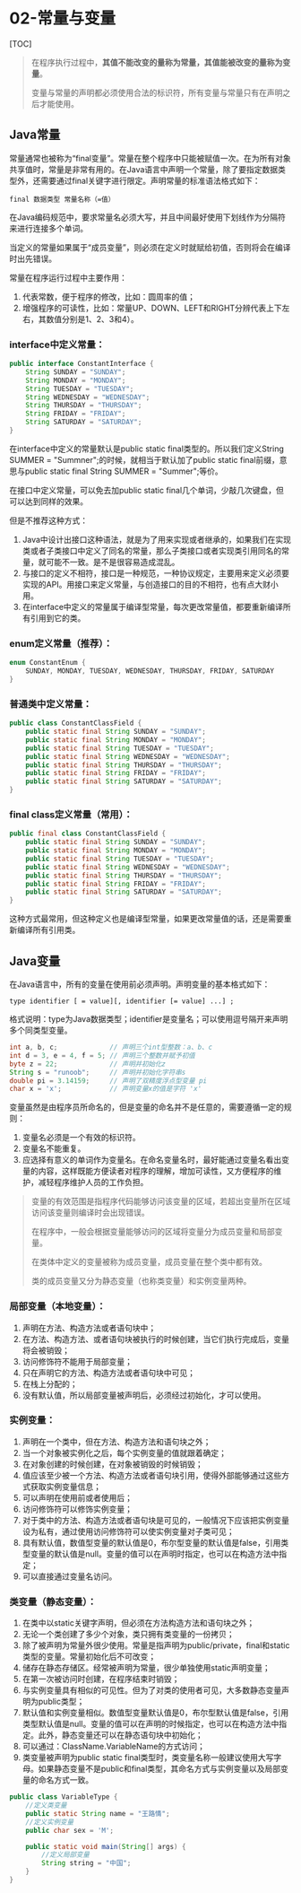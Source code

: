 # 02-常量与变量

\[TOC\]

> 在程序执行过程中，**其值不能改变的量称为常量，其值能被改变的量称为变量**。
>
> 变量与常量的声明都必须使用合法的标识符，所有变量与常量只有在声明之后才能使用。

## Java常量

常量通常也被称为“final变量”。常量在整个程序中只能被赋值一次。在为所有对象共享值时，常量是非常有用的。在Java语言中声明一个常量，除了要指定数据类型外，还需要通过final关键字进行限定。声明常量的标准语法格式如下：

```text
final 数据类型 常量名称（=值）
```

在Java编码规范中，要求常量名必须大写，并且中间最好使用下划线作为分隔符来进行连接多个单词。

当定义的常量如果属于“成员变量”，则必须在定义时就赋给初值，否则将会在编译时出先错误。

常量在程序运行过程中主要作用：

1. 代表常数，便于程序的修改，比如：圆周率的值；
2. 增强程序的可读性，比如：常量UP、DOWN、LEFT和RIGHT分辨代表上下左右，其数值分别是1、2、3和4）。

### interface中定义常量：

```java
public interface ConstantInterface {
    String SUNDAY = "SUNDAY";
    String MONDAY = "MONDAY";
    String TUESDAY = "TUESDAY";
    String WEDNESDAY = "WEDNESDAY";
    String THURSDAY = "THURSDAY";
    String FRIDAY = "FRIDAY";
    String SATURDAY = "SATURDAY";
}
```

在interface中定义的常量默认是public static final类型的。所以我们定义String SUMMER = "Summner";的时候，就相当于默认加了public static final前缀，意思与public static final String SUMMER = "Summer";等价。

在接口中定义常量，可以免去加public static final几个单词，少敲几次键盘，但可以达到同样的效果。

但是不推荐这种方式：

1. Java中设计出接口这种语法，就是为了用来实现或者继承的，如果我们在实现类或者子类接口中定义了同名的常量，那么子类接口或者实现类引用同名的常量，就可能不一致。是不是很容易造成混乱。
2. 与接口的定义不相符，接口是一种规范，一种协议规定，主要用来定义必须要实现的API。用接口来定义常量，与创造接口的目的不相符，也有点大财小用。
3. 在interface中定义的常量属于编译型常量，每次更改常量值，都要重新编译所有引用到它的类。

### enum定义常量（推荐）：

```java
enum ConstantEnum {
    SUNDAY, MONDAY, TUESDAY, WEDNESDAY, THURSDAY, FRIDAY, SATURDAY
}
```

### 普通类中定义常量：

```java
public class ConstantClassField {
    public static final String SUNDAY = "SUNDAY";
    public static final String MONDAY = "MONDAY";
    public static final String TUESDAY = "TUESDAY";
    public static final String WEDNESDAY = "WEDNESDAY";
    public static final String THURSDAY = "THURSDAY";
    public static final String FRIDAY = "FRIDAY";
    public static final String SATURDAY = "SATURDAY";
}
```

### final class定义常量（常用）：

```java
public final class ConstantClassField {
    public static final String SUNDAY = "SUNDAY";
    public static final String MONDAY = "MONDAY";
    public static final String TUESDAY = "TUESDAY";
    public static final String WEDNESDAY = "WEDNESDAY";
    public static final String THURSDAY = "THURSDAY";
    public static final String FRIDAY = "FRIDAY";
    public static final String SATURDAY = "SATURDAY";
}
```

这种方式最常用，但这种定义也是编译型常量，如果更改常量值的话，还是需要重新编译所有引用类。

## Java变量

在Java语言中，所有的变量在使用前必须声明。声明变量的基本格式如下：

```text
type identifier [ = value][, identifier [= value] ...] ;
```

格式说明：type为Java数据类型；identifier是变量名；可以使用逗号隔开来声明多个同类型变量。

```java
int a, b, c;             // 声明三个int型整数：a、b、c
int d = 3, e = 4, f = 5; // 声明三个整数并赋予初值
byte z = 22;             // 声明并初始化z
String s = "runoob";     // 声明并初始化字符串s
double pi = 3.14159;     // 声明了双精度浮点型变量 pi
char x = 'x';            // 声明变量x的值是字符 'x'
```

变量虽然是由程序员所命名的，但是变量的命名并不是任意的，需要遵循一定的规则：

1. 变量名必须是一个有效的标识符。
2. 变量名不能重复。
3. 应选择有意义的单词作为变量名。在命名变量名时，最好能通过变量名看出变量的内容，这样既能方便读者对程序的理解，增加可读性，又方便程序的维护，减轻程序维护人员的工作负担。

> 变量的有效范围是指程序代码能够访问该变量的区域，若超出变量所在区域访问该变量则编译时会出现错误。
>
> 在程序中，一般会根据变量能够访问的区域将变量分为成员变量和局部变量。
>
> 在类体中定义的变量被称为成员变量，成员变量在整个类中都有效。
>
> 类的成员变量又分为静态变量（也称类变量）和实例变量两种。

### 局部变量（本地变量）：

1. 声明在方法、构造方法或者语句块中；
2. 在方法、构造方法、或者语句块被执行的时候创建，当它们执行完成后，变量将会被销毁；
3. 访问修饰符不能用于局部变量；
4. 只在声明它的方法、构造方法或者语句块中可见；
5. 在栈上分配的；
6. 没有默认值，所以局部变量被声明后，必须经过初始化，才可以使用。

### 实例变量：

1. 声明在一个类中，但在方法、构造方法和语句块之外；
2. 当一个对象被实例化之后，每个实例变量的值就跟着确定；
3. 在对象创建的时候创建，在对象被销毁的时候销毁；
4. 值应该至少被一个方法、构造方法或者语句块引用，使得外部能够通过这些方式获取实例变量信息；
5. 可以声明在使用前或者使用后；
6. 访问修饰符可以修饰实例变量；
7. 对于类中的方法、构造方法或者语句块是可见的，一般情况下应该把实例变量设为私有，通过使用访问修饰符可以使实例变量对子类可见；
8. 具有默认值，数值型变量的默认值是0，布尔型变量的默认值是false，引用类型变量的默认值是null。变量的值可以在声明时指定，也可以在构造方法中指定；
9. 可以直接通过变量名访问。

### 类变量（静态变量）：

1. 在类中以static关键字声明，但必须在方法构造方法和语句块之外；
2. 无论一个类创建了多少个对象，类只拥有类变量的一份拷贝；
3. 除了被声明为常量外很少使用。常量是指声明为public/private，final和static类型的变量。常量初始化后不可改变；
4. 储存在静态存储区。经常被声明为常量，很少单独使用static声明变量；
5. 在第一次被访问时创建，在程序结束时销毁；
6. 与实例变量具有相似的可见性。但为了对类的使用者可见，大多数静态变量声明为public类型；
7. 默认值和实例变量相似。数值型变量默认值是0，布尔型默认值是false，引用类型默认值是null。变量的值可以在声明的时候指定，也可以在构造方法中指定。此外，静态变量还可以在静态语句块中初始化；
8. 可以通过：ClassName.VariableName的方式访问；
9. 类变量被声明为public static final类型时，类变量名称一般建议使用大写字母。如果静态变量不是public和final类型，其命名方式与实例变量以及局部变量的命名方式一致。

```java
public class VariableType {
    //定义类变量
    public static String name = "王路情";
    //定义实例变量
    public char sex = 'M';

    public static void main(String[] args) {
        //定义局部变量  
        String string = "中国";
    }
}
```


